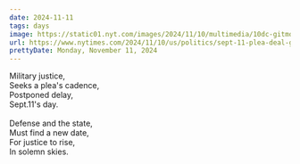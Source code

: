 ```yaml
---
date: 2024-11-11
tags: days
image: https://static01.nyt.com/images/2024/11/10/multimedia/10dc-gitmo-qthc/10dc-gitmo-qthc-facebookJumbo.jpg
url: https://www.nytimes.com/2024/11/10/us/politics/sept-11-plea-deal-guantanamo.html
prettyDate: Monday, November 11, 2024
---
```

Military justice,<br>Seeks a plea's cadence,<br>Postponed delay,<br>Sept.11's day.<br><br>Defense and the state,<br>Must find a new date,<br>For justice to rise,<br>In solemn skies.